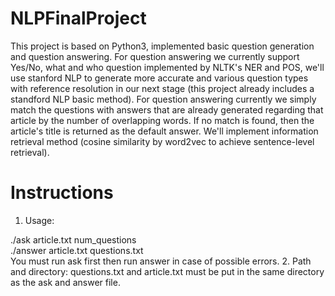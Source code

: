 # NLPFinalProject

This project is based on Python3, implemented basic question generation and question answering. For question answering we currently support Yes/No, what and who question implemented by NLTK's NER and POS, we'll use stanford NLP to generate more accurate and various question types with reference resolution in our next stage (this project already includes a standford NLP basic method). For question answering currently we simply match the questions with answers that are already generated regarding that article by the number of overlapping words. If no match is found, then the article's title is returned as the default answer. We'll implement information retrieval method (cosine similarity by word2vec to achieve sentence-level retrieval).

# Instructions
1. Usage:    

./ask article.txt num_questions   
./answer article.txt questions.txt  
You must run ask first then run answer in case of possible errors.
2. Path and directory:
questions.txt and article.txt must be put in the same directory as the ask and answer file.
